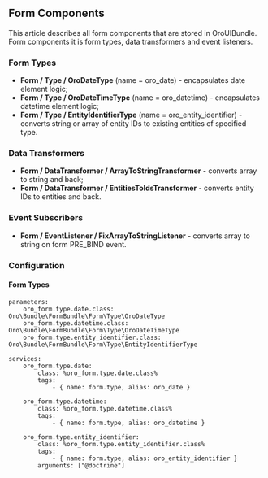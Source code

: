 Form Components
---------------

This article describes all form components that are stored in OroUIBundle.
Form components it is form types, data transformers and event listeners.


### Form Types

* **Form / Type / OroDateType** (name = oro_date) - encapsulates date element logic;
* **Form / Type / OroDateTimeType** (name = oro_datetime) - encapsulates datetime element logic;
* **Form / Type / EntityIdentifierType** (name = oro_entity_identifier) - converts string or array of entity IDs
to existing entities of specified type.


### Data Transformers

* **Form / DataTransformer / ArrayToStringTransformer** - converts array to string and back;
* **Form / DataTransformer / EntitiesToIdsTransformer** - converts entity IDs to entities and back.


### Event Subscribers

* **Form / EventListener / FixArrayToStringListener** - converts array to string on form PRE_BIND event.


### Configuration

#### Form Types

```
parameters:
    oro_form.type.date.class:              Oro\Bundle\FormBundle\Form\Type\OroDateType
    oro_form.type.datetime.class:          Oro\Bundle\FormBundle\Form\Type\OroDateTimeType
    oro_form.type.entity_identifier.class: Oro\Bundle\FormBundle\Form\Type\EntityIdentifierType

services:
    oro_form.type.date:
        class: %oro_form.type.date.class%
        tags:
            - { name: form.type, alias: oro_date }

    oro_form.type.datetime:
        class: %oro_form.type.datetime.class%
        tags:
            - { name: form.type, alias: oro_datetime }

    oro_form.type.entity_identifier:
        class: %oro_form.type.entity_identifier.class%
        tags:
            - { name: form.type, alias: oro_entity_identifier }
        arguments: ["@doctrine"]
```
